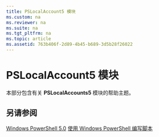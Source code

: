 ```yaml
---
title: PSLocalAccount5 模块
ms.custom: na
ms.reviewer: na
ms.suite: na
ms.tgt_pltfrm: na
ms.topic: article
ms.assetid: 763b406f-2d89-4b45-b689-3d5b28f26022
---
```

# PSLocalAccount5 模块
本部分包含有关 **PSLocalAccounts5** 模块的帮助主题。

## 另请参阅
[Windows PowerShell 5.0](Windows-PowerShell-5.0.md)
[使用 Windows PowerShell 编写脚本](../../getting-started/fundamental/Scripting-with-Windows-PowerShell.md)



<!--HONumber=May16_HO2-->


